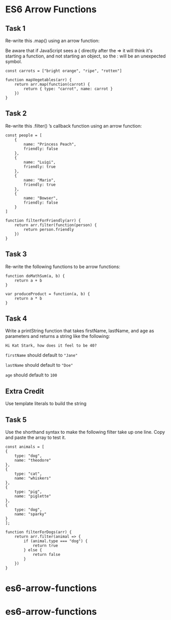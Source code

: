 # ES6 Arrow Functions

## Task 1
Re-write this .map() using an arrow function:

Be aware that if JavaScript sees a { directly after the => it will think it's starting a function, and not starting an object, so the : will be an unexpected symbol.

    const carrots = ["bright orange", "ripe", "rotten"]

    function mapVegetables(arr) {
        return arr.map(function(carrot) {
            return { type: "carrot", name: carrot }
        })
    }

## Task 2
Re-write this .filter() ’s callback function using an arrow function:

    const people = [
        {
            name: "Princess Peach",
            friendly: false
        },
        {
            name: "Luigi",
            friendly: true
        },
        {
            name: "Mario",
            friendly: true
        },
        {
            name: "Bowser",
            friendly: false
        }
    ]

    function filterForFriendly(arr) {
        return arr.filter(function(person) {
            return person.friendly
        })
    }

## Task 3
Re-write the following functions to be arrow functions:

    function doMathSum(a, b) {
        return a + b
    }

    var produceProduct = function(a, b) {
        return a * b
    }

## Task 4
Write a printString function that takes firstName, lastName, and age as parameters and returns a string like the following:

    Hi Kat Stark, how does it feel to be 40?

`firstName` should default to `"Jane"`

`lastName` should default to `"Doe"`

`age` should default to `100`

## Extra Credit
Use template literals to build the string


## Task 5
Use the shorthand syntax to make the following filter take up one line. Copy and paste the array to test it.

    const animals = [
    {
        type: "dog",
        name: "theodore"
    },
    {
        type: "cat",
        name: "whiskers"
    },
    {
        type: "pig",
        name: "piglette"
    },
    {
        type: "dog",
        name: "sparky"
    }
    ];

    function filterForDogs(arr) {
        return arr.filter(animal => {
            if (animal.type === "dog") {
                return true
            } else {
                return false
            }
        })
    }
# es6-arrow-functions
# es6-arrow-functions
